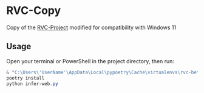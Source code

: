 # RVC-Copy
Copy of the [RVC-Project](https://github.com/RVC-Project) modified for compatibility with Windows 11

## Usage

Open your terminal or PowerShell in the project directory, then run:

```powershell
& "C:\Users\'UserName'\AppData\Local\pypoetry\Cache\virtualenvs\rvc-beta-mNhLC9aH-py3.10\Scripts\Activate.ps1"
poetry install
python infer-web.py
